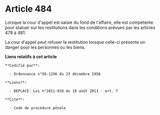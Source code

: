 # Article 484

Lorsque la cour d'appel est saisie du fond de l'affaire, elle est compétente pour statuer sur les restitutions dans les
conditions prévues par les articles 478 à 481.

La cour d'appel peut refuser la restitution lorsque celle-ci présente un danger pour les personnes ou les biens.

**Liens relatifs à cet article**

	**Codifié par**:

	  - Ordonnance n°58-1296 du 23 décembre 1958

	**Liens**:

	  - DEPLACE: Loi n°2011-939 du 10 août 2011 - art. 7

	**Cite**:

	  - Code de procédure pénale
